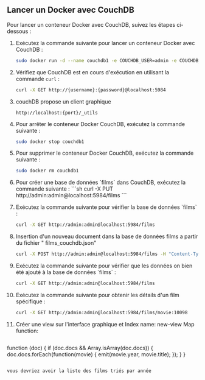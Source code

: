 ## Lancer un Docker avec CouchDB

Pour lancer un conteneur Docker avec CouchDB, suivez les étapes ci-dessous :

1. Exécutez la commande suivante pour lancer un conteneur Docker avec CouchDB :
    ```sh
    sudo docker run -d --name couchdb1 -e COUCHDB_USER=admin -e COUCHDB_PASSWORD=admin -p 5985:5984 couchdb
    ```

2. Vérifiez que CouchDB est en cours d'exécution en utilisant la commande `curl` :
    ```sh
    curl -X GET http://{username}:{password}@localhost:5984
    ```
3. couchDB propose un client graphique
    ```
    http://localhost:{port}/_utils
    ```

4. Pour arrêter le conteneur Docker CouchDB, exécutez la commande suivante :
    ```sh
    sudo docker stop couchdb1
    ```

5. Pour supprimer le conteneur Docker CouchDB, exécutez la commande suivante :
    ```sh
    sudo docker rm couchdb1
    ```

6. Pour créer une base de données \`films\` dans CouchDB, exécutez la commande suivante :
   \```sh
    curl -X PUT http://admin:admin@localhost:5984/films
    \```

7. Exécutez la commande suivante pour vérifier la base de données \`films\` :
      ```sh
      curl -X GET http://admin:admin@localhost:5984/films
      ```

8. Insertion d'un nouveau document dans la base de données films a partir du fichier "
   films_couchdb.json"
    ```sh
    curl -X POST http://admin:admin@localhost:5984/films -H "Content-Type: application/json" -d @films_couchdb.json
    ```

9. Exécutez la commande suivante pour vérifier que les données on bien été ajouté à la base de
   données \`films\` :
      ```sh
      curl -X GET http://admin:admin@localhost:5984/films
      ```

10. Exécutez la commande suivante pour obtenir les détails d'un film spécifique :
    ```sh
    curl -X GET http://admin:admin@localhost:5984/films/movie:10098
    ```

11. Créer une view sur l'interface graphique et
    Index name:
    new-view
    Map function:
    ```js
function (doc) {
    if (doc.docs && Array.isArray(doc.docs)) {
        doc.docs.forEach(function(movie) {
        emit(movie.year, movie.title);
      });
    }
}
```

vous devriez avoir la liste des films triés par année